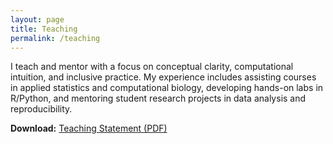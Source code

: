 ```yaml
---
layout: page
title: Teaching
permalink: /teaching
---
```


I teach and mentor with a focus on conceptual clarity, computational intuition, and inclusive practice. My experience includes assisting courses in applied statistics and computational biology, developing hands-on labs in R/Python, and mentoring student research projects in data analysis and reproducibility.

**Download:** [Teaching Statement (PDF)](/assets/docs/teaching_statement_placeholder.pdf)
